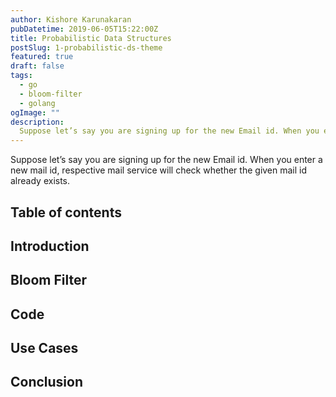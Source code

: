 ```yaml
---
author: Kishore Karunakaran
pubDatetime: 2019-06-05T15:22:00Z
title: Probabilistic Data Structures
postSlug: 1-probabilistic-ds-theme
featured: true
draft: false
tags:
  - go
  - bloom-filter
  - golang
ogImage: ""
description:
  Suppose let’s say you are signing up for the new Email id. When you enter a new mail id, respective mail service will check whether the given mail id already exists. So how can we build such a kind of systems ?
---
```


Suppose let’s say you are signing up for the new Email id. When you enter a new mail id, respective mail service will check whether the given mail id already exists.

## Table of contents

## Introduction

## Bloom Filter

## Code

## Use Cases

## Conclusion